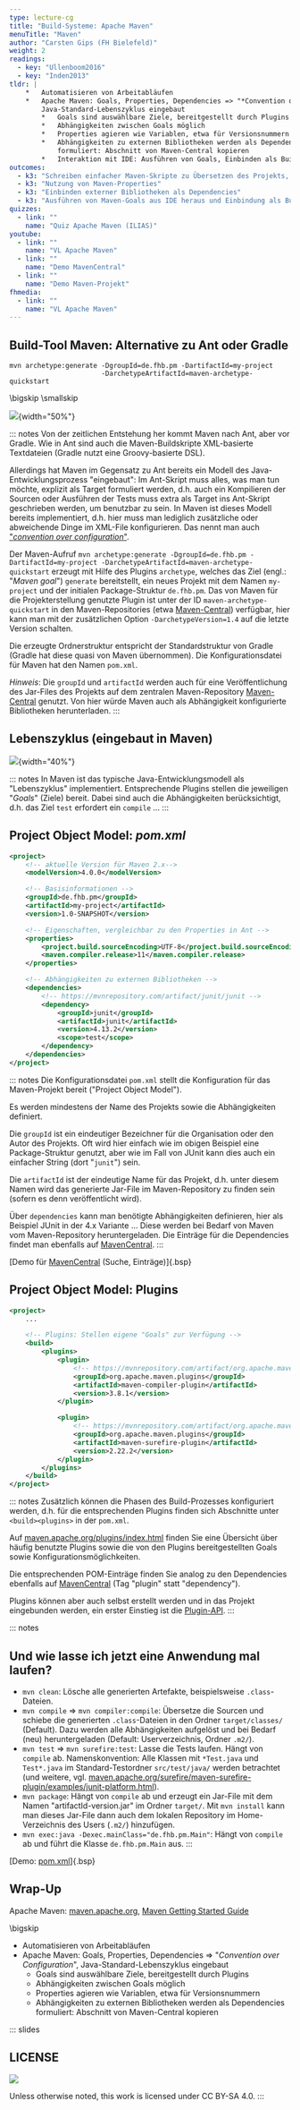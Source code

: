 ```yaml
---
type: lecture-cg
title: "Build-Systeme: Apache Maven"
menuTitle: "Maven"
author: "Carsten Gips (FH Bielefeld)"
weight: 2
readings:
  - key: "Ullenboom2016"
  - key: "Inden2013"
tldr: |
    *   Automatisieren von Arbeitabläufen
    *   Apache Maven: Goals, Properties, Dependencies => "*Convention over Configuration*",
        Java-Standard-Lebenszyklus eingebaut
        *   Goals sind auswählbare Ziele, bereitgestellt durch Plugins
        *   Abhängigkeiten zwischen Goals möglich
        *   Properties agieren wie Variablen, etwa für Versionsnummern
        *   Abhängigkeiten zu externen Bibliotheken werden als Dependencies
            formuliert: Abschnitt von Maven-Central kopieren
        *   Interaktion mit IDE: Ausführen von Goals, Einbinden als Builder
outcomes:
  - k3: "Schreiben einfacher Maven-Skripte zu Übersetzen des Projekts, zum Testen und zum Erzeugen von Jar-Files"
  - k3: "Nutzung von Maven-Properties"
  - k3: "Einbinden externer Bibliotheken als Dependencies"
  - k3: "Ausführen von Maven-Goals aus IDE heraus und Einbindung als Builder"
quizzes:
  - link: ""
    name: "Quiz Apache Maven (ILIAS)"
youtube:
  - link: ""
    name: "VL Apache Maven"
  - link: ""
    name: "Demo MavenCentral"
  - link: ""
    name: "Demo Maven-Projekt"
fhmedia:
  - link: ""
    name: "VL Apache Maven"
---
```



## Build-Tool Maven: Alternative zu Ant oder Gradle

```maven
mvn archetype:generate -DgroupId=de.fhb.pm -DartifactId=my-project
                       -DarchetypeArtifactId=maven-archetype-quickstart
```

\bigskip
\smallskip

![](images/screenshot_maven-project.png){width="50%"}

::: notes
Von der zeitlichen Entstehung her kommt Maven nach Ant, aber vor Gradle. Wie in Ant sind
auch die Maven-Buildskripte XML-basierte Textdateien (Gradle nutzt eine Groovy-basierte DSL).

Allerdings hat Maven im Gegensatz zu Ant bereits ein Modell des Java-Entwicklungsprozess
"eingebaut": Im Ant-Skript muss alles, was man tun möchte, explizit als Target formuliert
werden, d.h. auch ein Kompilieren der Sourcen oder Ausführen der Tests muss extra als Target
ins Ant-Skript geschrieben werden, um benutzbar zu sein. In Maven ist dieses Modell bereits
implementiert, d.h. hier muss man lediglich zusätzliche oder abweichende Dinge im XML-File
konfigurieren. Das nennt man auch ["*convention over configuration*"](https://en.wikipedia.org/wiki/Convention_over_configuration).

Der Maven-Aufruf
`mvn archetype:generate -DgroupId=de.fhb.pm -DartifactId=my-project -DarchetypeArtifactId=maven-archetype-quickstart`
erzeugt mit Hilfe des Plugins `archetype`, welches das Ziel (engl.: "*Maven goal*") `generate`
bereitstellt, ein neues Projekt mit dem Namen `my-project` und der initialen Package-Struktur
`de.fhb.pm`. Das von Maven für die Projekterstellung genutzte Plugin ist unter der ID
`maven-archetype-quickstart` in den Maven-Repositories (etwa [Maven-Central](https://mvnrepository.com/repos/central))
verfügbar, hier kann man mit der zusätzlichen Option `-DarchetypeVersion=1.4` auf die letzte
Version schalten.

Die erzeugte Ordnerstruktur entspricht der Standardstruktur von Gradle (Gradle hat diese
quasi von Maven übernommen). Die Konfigurationsdatei für Maven hat den Namen `pom.xml`.

*Hinweis*: Die `groupId` und `artifactId` werden auch für eine Veröffentlichung des Jar-Files
des Projekts auf dem zentralen Maven-Repository [Maven-Central](https://mvnrepository.com/repos/central)
genutzt. Von hier würde Maven auch als Abhängigkeit konfigurierte Bibliotheken herunterladen.
:::


## Lebenszyklus (eingebaut in Maven)

![](images/screenshot_maven-lifecycle.png){width="40%"}

::: notes
In Maven ist das typische Java-Entwicklungsmodell als "Lebenszyklus" implementiert.
Entsprechende Plugins stellen die jeweiligen "*Goals*" (Ziele) bereit. Dabei sind
auch die Abhängigkeiten berücksichtigt, d.h. das Ziel `test` erfordert ein `compile` ...
:::


## Project Object Model: *pom.xml*

```{.xml size="tiny"}
<project>
    <!-- aktuelle Version für Maven 2.x-->
    <modelVersion>4.0.0</modelVersion>

    <!-- Basisinformationen -->
    <groupId>de.fhb.pm</groupId>
    <artifactId>my-project</artifactId>
    <version>1.0-SNAPSHOT</version>

    <!-- Eigenschaften, vergleichbar zu den Properties in Ant -->
    <properties>
        <project.build.sourceEncoding>UTF-8</project.build.sourceEncoding>
        <maven.compiler.release>11</maven.compiler.release>
    </properties>

    <!-- Abhängigkeiten zu externen Bibliotheken -->
    <dependencies>
        <!-- https://mvnrepository.com/artifact/junit/junit -->
        <dependency>
            <groupId>junit</groupId>
            <artifactId>junit</artifactId>
            <version>4.13.2</version>
            <scope>test</scope>
        </dependency>
    </dependencies>
</project>
```

::: notes
Die Konfigurationsdatei `pom.xml` stellt die Konfiguration für das Maven-Projekt bereit
("Project Object Model").

Es werden mindestens der Name des Projekts sowie die Abhängigkeiten definiert.

Die `groupId` ist ein eindeutiger Bezeichner für die Organisation oder den Autor des Projekts. Oft
wird hier einfach wie im obigen Beispiel eine Package-Struktur genutzt, aber wie im Fall von JUnit
kann dies auch ein einfacher String (dort "`junit`") sein.

Die `artifactId` ist der eindeutige Name für das Projekt, d.h. unter diesem Namen wird das generierte
Jar-File im Maven-Repository zu finden sein (sofern es denn veröffentlicht wird).

Über `dependencies` kann man benötigte Abhängigkeiten definieren, hier als Beispiel JUnit in der
4.x Variante ... Diese werden bei Bedarf von Maven vom Maven-Repository heruntergeladen. Die Einträge
für die Dependencies findet man ebenfalls auf [MavenCentral](https://mvnrepository.com/repos/central).
:::

[Demo für [MavenCentral](https://mvnrepository.com/repos/central) (Suche, Einträge)]{.bsp}


## Project Object Model: Plugins

```{.xml size="scriptsize"}
<project>
    ...

    <!-- Plugins: Stellen eigene "Goals" zur Verfügung -->
    <build>
        <plugins>
            <plugin>
                <!-- https://mvnrepository.com/artifact/org.apache.maven.plugins/maven-compiler-plugin -->
                <groupId>org.apache.maven.plugins</groupId>
                <artifactId>maven-compiler-plugin</artifactId>
                <version>3.8.1</version>
            </plugin>

            <plugin>
                <!-- https://mvnrepository.com/artifact/org.apache.maven.plugins/maven-surefire-plugin -->
                <groupId>org.apache.maven.plugins</groupId>
                <artifactId>maven-surefire-plugin</artifactId>
                <version>2.22.2</version>
            </plugin>
        </plugins>
    </build>
</project>
```

::: notes
Zusätzlich können die Phasen des Build-Prozesses konfiguriert werden, d.h. für die
entsprechenden Plugins finden sich Abschnitte unter `<build><plugins>` in der `pom.xml`.

Auf [maven.apache.org/plugins/index.html](https://maven.apache.org/plugins/index.html)
finden Sie eine Übersicht über häufig benutzte Plugins sowie die von den Plugins
bereitgestellten Goals sowie Konfigurationsmöglichkeiten.

Die entsprechenden POM-Einträge finden Sie analog zu den Dependencies ebenfalls auf
[MavenCentral](https://mvnrepository.com/repos/central) (Tag "plugin" statt "dependency").

Plugins können aber auch selbst erstellt werden und in das Projekt eingebunden werden,
ein erster Einstieg ist die [Plugin-API](https://maven.apache.org/ref/3.8.1/maven-plugin-api/).
:::


::: notes
## Und wie lasse ich jetzt eine Anwendung mal laufen?

*   `mvn clean`: Lösche alle generierten Artefakte, beispielsweise `.class`-Dateien.
*   `mvn compile` => `mvn compiler:compile`: Übersetze die Sourcen und schiebe die
    generierten `.class`-Dateien in den Ordner `target/classes/` (Default). Dazu werden alle
    Abhängigkeiten aufgelöst und bei Bedarf (neu) heruntergeladen (Default: Userverzeichnis,
    Ordner `.m2/`).
*   `mvn test` => `mvn surefire:test`: Lasse die Tests laufen. Hängt von `compile`
    ab. Namenskonvention: Alle Klassen mit `*Test.java` und `Test*.java` im Standard-Testordner
    `src/test/java/` werden betrachtet (und weitere, vgl.
    [maven.apache.org/surefire/maven-surefire-plugin/examples/junit-platform.html](https://maven.apache.org/surefire/maven-surefire-plugin/examples/junit-platform.html)).
*   `mvn package`: Hängt von `compile` ab und erzeugt ein Jar-File mit dem Namen
    "artifactId-version.jar" im Ordner `target/`. Mit `mvn install` kann man dieses
    Jar-File dann auch dem lokalen Repository im Home-Verzeichnis des Users (`.m2/`)
    hinzufügen.
*   `mvn exec:java -Dexec.mainClass="de.fhb.pm.Main"`: Hängt von `compile` ab und
    führt die Klasse `de.fhb.pm.Main` aus.
:::

[Demo: [pom.xml](https://github.com/PM-Dungeon/PM-Lecture/blob/master/markdown/building/src/maven/pom.xml)]{.bsp}


## Wrap-Up

Apache Maven: [maven.apache.org](https://maven.apache.org), [Maven Getting Started Guide](https://maven.apache.org/guides/getting-started/index.html)

\bigskip

*   Automatisieren von Arbeitabläufen
*   Apache Maven: Goals, Properties, Dependencies => "_Convention over Configuration_",
    Java-Standard-Lebenszyklus eingebaut
    *   Goals sind auswählbare Ziele, bereitgestellt durch Plugins
    *   Abhängigkeiten zwischen Goals möglich
    *   Properties agieren wie Variablen, etwa für Versionsnummern
    *   Abhängigkeiten zu externen Bibliotheken werden als Dependencies
        formuliert: Abschnitt von Maven-Central kopieren







<!-- DO NOT REMOVE - THIS IS A LAST SLIDE TO INDICATE THE LICENSE AND POSSIBLE EXCEPTIONS (IMAGES, ...). -->
::: slides
## LICENSE
![](https://licensebuttons.net/l/by-sa/4.0/88x31.png)

Unless otherwise noted, this work is licensed under CC BY-SA 4.0.
:::
